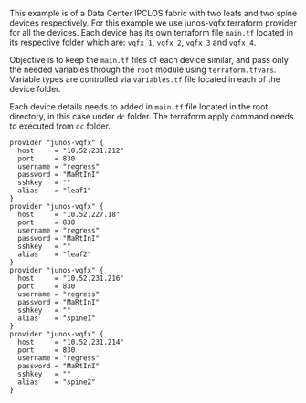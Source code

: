 This example is of a Data Center IPCLOS fabric with two leafs and two spine devices respectively. For this example we use junos-vqfx terraform provider for all the devices.
Each device has its own terraform file `main.tf` located in its respective folder which are: `vqfx_1`, `vqfx_2`, `vqfx_3` and `vqfx_4`. 

Objective is to keep the `main.tf` files of each device similar, and pass only the needed variables through the `root` module using `terraform.tfvars`. Variable types are controlled via 
`variables.tf` file located in each of the device folder.

Each device details needs to added in `main.tf` file located in the root directory, in this case under `dc` folder. The terraform apply command needs to executed from `dc` folder.

```
provider "junos-vqfx" {
  host     = "10.52.231.212"
  port     = 830
  username = "regress"
  password = "MaRtInI"
  sshkey   = ""
  alias    = "leaf1"
}
provider "junos-vqfx" {
  host     = "10.52.227.18"
  port     = 830
  username = "regress"
  password = "MaRtInI"
  sshkey   = ""
  alias    = "leaf2"
}
provider "junos-vqfx" {
  host     = "10.52.231.216"
  port     = 830
  username = "regress"
  password = "MaRtInI"
  sshkey   = ""
  alias    = "spine1"
}
provider "junos-vqfx" {
  host     = "10.52.231.214"
  port     = 830
  username = "regress"
  password = "MaRtInI"
  sshkey   = ""
  alias    = "spine2"
}
```
